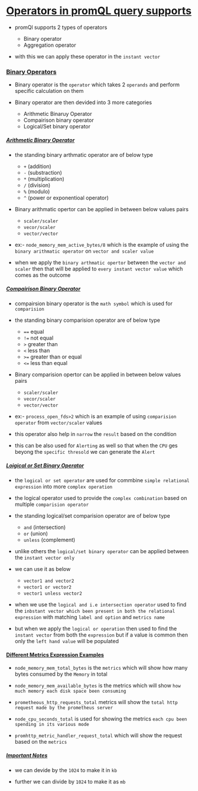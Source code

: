 # <ins> Operators in promQL query supports </ins> #

- promQl supports 2 types of operators  
  
  - Binary operator
  - Aggregation operator 

-  with this we can apply these operator in the `instant vector`

### <ins> Binary Operators </ins> ###

- Binary operator is the `operator` which takes 2 `operands` and perform specific calculation on them 

- Binary operator are then devided into 3 more categories 
   
   - Arithmetic Binaruy Operator 
   - Compairison binary operator 
   - Logical/Set binary operator 

##### <ins> Arithmetic Binary Operator </ins> #

- the standing binary arthmatic operator are of below type 
  
  - `+` (addition)
  - `-` (substraction)
  - `*` (multiplication)
  - `/` (division)
  - `%` (modulo)
  - `^` (power or exponentioal operator)
  
- Binary arithmatic opertor can be applied in between below values pairs
  
  - `scaler/scaler`
  - `vecor/scaler`
  - `vector/vector` 

- ex:- `node_memory_mem_active_bytes/8` which is the example of using the `binary arithmatic operator` on `vector and scaler value`

- when we apply the `binary arthmatic opertor` between the `vector and scaler` then that will be applied to `every instant vector value` which comes as the outcome


##### <ins> Compairison Binary Operator </ins> #

- compairsion binary operator is the `math symbol` which is used for `comparision`

-  the standing binary comparision operator are of below type 
   
   - `==` equal
   - `!=` not equal  
   - `>` greater than
   - `<` less than
   - `>=` greater than or equal
   - `<=` less than equal

- Binary comparision opertor can be applied in between below values pairs
  
  - `scaler/scaler`
  - `vecor/scaler`
  - `vector/vector`  

- ex:- `process_open_fds>2` which is an example of using `comparision operator` from `vector/scaler` values 

- this operator also help in `narrow` the `result` based on the condition 

- this can be also used for `Alerting` as well so that when the `CPU` ges beyong the `specific thresold` we can generate the `Alert`

##### <ins> Loigical or Set Binary Operator </ins> # 

- the `logical or set operator` are used for commbine `simple relational expression` into more `complex operation`

- the logical operator used to provide the `complex combination` based on multiple `comparision operator`

- the standing logical/set comparision operator are of below type 

  - `and` (intersection)
  - `or` (union)
  - `unless` (complement)

- unlike others the `logical/set binary operator` can be applied between the `instant vector only`

- we can use it as below 
  
  - `vector1 and vector2`
  - `vector1 or vector2`
  - `vector1 unless vector2`

- when we use the `logical and i.e intersection operator` used to find the `inbstant vector which been present in both the relational expression` with matching `label and option` and `metrics name`

- but when we apply the `logical or operation` then used to find the `instant vector` from both the `expression` but if a value is common then only the `left hand value` will be populated 

#### <ins> Different Metrics Expression Examples </ins> ####

- `node_memory_mem_total_bytes` is the `metrics` which will show how many bytes consumed by the `Memory` in total

- `node_memory_mem_available_bytes` is the metrics which will show `how much memory each disk space been consuming` 

- `prometheous_http_requests_total` metrics will show the `total http request made by the prometheus server`

- `node_cpu_seconds_total` is used for showing the metrics `each cpu been spending in its various mode`

- `promhttp_metric_handler_request_total` which will show the request based on the `metrics`

##### <ins> Important Notes </ins> #####

- we can devide by the `1024` to make it in `kb`

- further we can divide by `1024` to make it as `mb`
